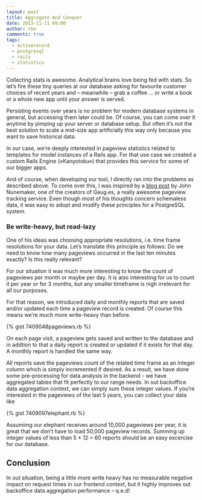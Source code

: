 ```yaml
---
layout: post
title: Aggregate And Conquer
date: 2013-11-11 09:00
author: rbn
comments: true
tags:
  - activerecord
  - postgresql
  - rails
  - statistics
---
```


Collecting stats is awesome. Analytical brains love being fed with stats. So let’s
fire these tiny queries at our database asking for favourite customer choices of recent
years and – meanwhile – grab a coffee … or write a book or a whole new app until your answer is served.

Persisting events over years is no problem for modern database systems in general,
but accessing them later could be. Of course, you can come over it anytime by
pimping up your server or database setup. But often it’s not the best solution
to scale a mid-size app artificially this way only because you want to save historical data.

In our case, we’re deeply interested in pageview statistics related to templates for
model instances of a Rails app. For that use case we created a custom Rails Engine
(»Kanyotoku«) that provides this service for some of our bigger apps.

And of course, when developing our tool, I directly ran into the problems as described above. To come over
this, I was inspired by a
<a target="_blank" href="http://www.railstips.org/blog/archives/2011/06/28/counters-everywhere/">blog post</a>
by John Nunemaker, one of the creators of Gaug.es, a
really awesome pageview tracking service. Even though most of his thoughts concern schemaless data, it
was easy to adopt and modify these principles for a PostgreSQL system.

### Be write-heavy, but read-lazy

One of his ideas was choosing appropriate resolutions, i.e. time frame resolutions for your
data. Let’s translate this principle as follows: Do we need to know how many pageviews occurred
in the last ten minutes exactly? Is this really relevant?

For our situation it was much more interesting to know the count of pageviews per month or
maybe per day. It is also interesting for us to count it per year or for 3 months,
but any smaller timeframe is nigh irrelevant for all our purposes.

For that reason, we introduced daily and monthly reports that are saved and/or updated each time a
pageview record is created. Of course this means we’re much more write-heavy than before.

{% gist 7409048pageviews.rb %}

On each page visit, a pageview gets saved and written to the database and in addtion to
that a daily report is created or updated if it exists for that day. A monthly report is
handled the same way.

All reports save the pageviews count of the related time frame as an integer column which is
simply incremented if desired. As a result, we have done some pre-processing for
data analysis in the backend - we have aggregated tables that fit perfectly to our range needs. In
out backoffice data aggregation context, we can simply sum these integer values. If you’re interested in
the pageviews of the last 5 years, you can collect your data like

{% gist 7409097elephant.rb %}

Assumimg our elephant receives around 10,000 pageviews per year, it is great
that we don’t have to load 50,000 pageview records. Summing up integer values of less than 5 * 12 = 60 reports
should be an easy excercise for our database.

## Conclusion

In out situation, being a little more write heavy has no
measurable negative impact on request times in our frontend context, but it highly improves
out backoffice data aggregation performance – q.e.d!
